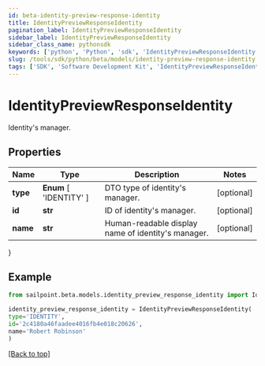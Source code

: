 ```yaml
---
id: beta-identity-preview-response-identity
title: IdentityPreviewResponseIdentity
pagination_label: IdentityPreviewResponseIdentity
sidebar_label: IdentityPreviewResponseIdentity
sidebar_class_name: pythonsdk
keywords: ['python', 'Python', 'sdk', 'IdentityPreviewResponseIdentity', 'BetaIdentityPreviewResponseIdentity'] 
slug: /tools/sdk/python/beta/models/identity-preview-response-identity
tags: ['SDK', 'Software Development Kit', 'IdentityPreviewResponseIdentity', 'BetaIdentityPreviewResponseIdentity']
---
```


# IdentityPreviewResponseIdentity

Identity's manager.

## Properties

Name | Type | Description | Notes
------------ | ------------- | ------------- | -------------
**type** |  **Enum** [  'IDENTITY' ] | DTO type of identity's manager. | [optional] 
**id** | **str** | ID of identity's manager. | [optional] 
**name** | **str** | Human-readable display name of identity's manager. | [optional] 
}

## Example

```python
from sailpoint.beta.models.identity_preview_response_identity import IdentityPreviewResponseIdentity

identity_preview_response_identity = IdentityPreviewResponseIdentity(
type='IDENTITY',
id='2c4180a46faadee4016fb4e018c20626',
name='Robert Robinson'
)

```
[[Back to top]](#) 

